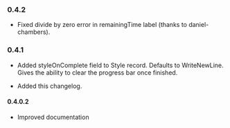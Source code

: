 ### 0.4.2

* Fixed divide by zero error in remainingTime label (thanks to daniel-chambers).

### 0.4.1

* Added styleOnComplete field to Style record. Defaults to
  WriteNewLine. Gives the ability to clear the progress bar once
  finished.

* Added this changelog.

#### 0.4.0.2

* Improved documentation
